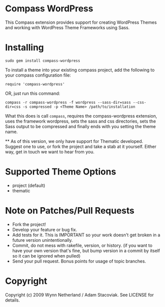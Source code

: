 Compass WordPress
==================

This Compass extension provides support for creating WordPress Themes and working with WordPress Theme Frameworks using Sass.

Installing
==========

    sudo gem install compass-wordpress

To install a theme into your existing compass project, add the following to your compass configuration file:

    require 'compass-wordpress'

OR, just run this command:

    compass -r compass-wordpress -f wordpress --sass-dir=sass --css-dir=css -s compressed -p <Theme Name> /path/to/installation

What this does is call `compass`, requires the compass-wordpress extension, uses the framework wordpress, sets the sass and css directories, sets the Sass output to be compressed and finally ends with you setting the theme name.

** As of this version, we only have support for Thematic developed. Suggest one to use, or fork the project and take a stab at it yourself. Either way, get in touch we want to hear from you.
    
Supported Theme Options
========================

* project (default)
* thematic

Note on Patches/Pull Requests
==============================
 
* Fork the project!
* Develop your feature or bug fix.
* Add tests for it. This is IMPORTANT so your work doesn't get broken in a future version unintentionally.
* Commit, do not mess with rakefile, version, or history. (if you want to have your own version that's fine, but bump version in a commit by itself so it can be ignored when pulled)
* Send your pull request. Bonus points for usage of topic branches.

Copyright
===========

Copyright (c) 2009 Wynn Netherland / Adam Stacoviak. See LICENSE for details.